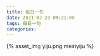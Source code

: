 ```yaml
---
title: 每日一句
date: 2021-02-23 09:21:00
tags: 每日一句
categories:
---
```

{% asset_img yiju.png meiriyiju %}
